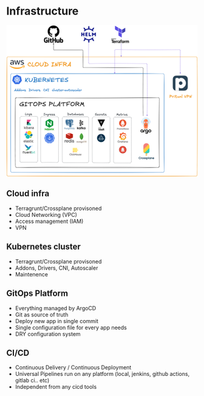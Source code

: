 # Infrastructure

![devops-sandbox-infra](.img/devops-sandbox-infra.excalidraw.png)

## Cloud infra

* Terragrunt/Crossplane provisoned
* Cloud Networking (VPC)
* Access management (IAM)
* VPN

## Kubernetes cluster

* Terragrunt/Crossplane provisoned
* Addons, Drivers, CNI, Autoscaler
* Maintenence

## GitOps Platform

* Everything managed by ArgoCD
* Git as source of truth
* Deploy new app in single commit
* Single configuration file for every app needs
* DRY configuration system

## CI/CD

* Continuous Delivery / Continuous Deployment
* Universal Pipelines run on any platform (local, jenkins, github actions, gitlab ci.. etc)
* Independent from any cicd tools
